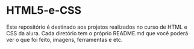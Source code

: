 # HTML5-e-CSS

Este repositório é destinado aos projetos realizados no curso de HTML e CSS da alura.
Cada diretório tem o próprio README.md que você poderá ver o que foi feito, imagens, ferramentas e etc.
